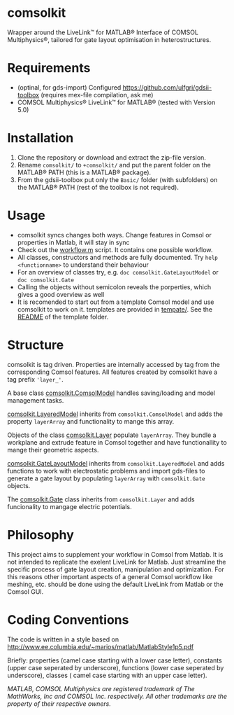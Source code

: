 # comsolkit
Wrapper around the LiveLink™ for MATLAB® Interface of COMSOL Multiphysics®, tailored for gate layout optimisation in heterostructures.

# Requirements
- (optinal, for gds-import) Configured https://github.com/ulfgri/gdsii-toolbox (requires mex-file compilation, ask me)
- COMSOL Multiphysics® LiveLink™ for MATLAB® (tested with Version 5.0)

# Installation
1. Clone the repository or download and extract the zip-file version.
2. Rename `comsolkit/` to `+comsolkit/` and put the parent folder on the MATLAB® PATH (this is a MATLAB® package).
3. From the gdsii-toolbox put only the `Basic/` folder (with subfolders) on the MATLAB® PATH (rest of the toolbox is not required).

# Usage
- comsolkit syncs changes both ways. Change features in Comsol or properties in Matlab, it will stay in sync
- Check out the [workflow.m](workflow.m) script. It contains one possible workflow.
- All classes, constructors and methods are fully documented. Try `help <functionname>` to understand their behaviour
- For an overview of classes try, e.g. `doc comsolkit.GateLayoutModel` or `doc comsolkit.Gate`
- Calling the objects without semicolon reveals the porperties, which gives a good overview as well
- It is recomended to start out from a template Comsol model and use comsolkit to work on it. templates are provided in [tempate/](template/). See the [README](template/README.md) of the template folder.

# Structure
comsolkit is tag driven. Properties are internally accessed by tag from the corresponding Comsol features. All features created by comsolkit have a tag prefix `'layer_'`.

A base class [comsolkit.ComsolModel](ComsolModel.m) handles saving/loading and model management tasks.

[comsolkit.LayeredModel](LayeredModel.m) inherits from `comsolkit.ComsolModel` and adds the property `layerArray` and functionality to mange this array.

Objects of the class [comsolkit.Layer](Layer.m) populate `layerArray`. They bundle a workplane and extrude feature in Comsol together and have functionallity to mange their geometric aspects.

[comsolkit.GateLayoutModel](GateLayoutModel.m) inherits from `comsolkit.LayeredModel` and adds functions to work with electrostatic problems and import gds-files to generate a gate layout by populating `layerArray` with `comsolkit.Gate` objects.

The [comsolkit.Gate](Gate.m) class inherits from `comsolkit.Layer` and adds funcionality to mangage electric potentials.

# Philosophy
This project aims to supplement your workflow in Comsol from Matlab. It is not intended to replicate the exelent LiveLink for Matlab. Just streamline the specific process of gate layout creation, manipulation and optimization. For this reasons other important aspects of a general Comsol workflow like meshing, etc. should be done using the default LiveLink from Matlab or the Comsol GUI.

# Coding Conventions
The code is written in a style based on http://www.ee.columbia.edu/~marios/matlab/MatlabStyle1p5.pdf

Briefly: properties (camel case starting with a lower case letter), constants (upper case seperated by underscore), functions (lower case seperated by underscore), classes ( camel case starting with an upper case letter).



*MATLAB, COMSOL Multiphysics are registered trademark of The MathWorks, Inc and COMSOL Inc. respectively. All other trademarks are the property of their respective owners.*
